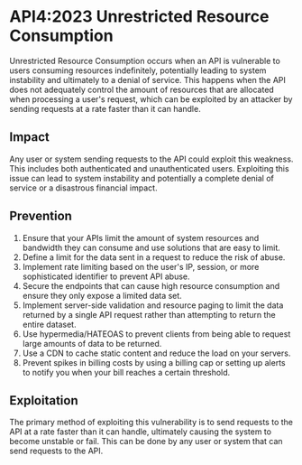 # API4:2023 Unrestricted Resource Consumption

Unrestricted Resource Consumption occurs when an API is vulnerable to users consuming resources indefinitely, potentially leading to system instability and ultimately to a denial of service. This happens when the API does not adequately control the amount of resources that are allocated when processing a user's request, which can be exploited by an attacker by sending requests at a rate faster than it can handle.

## Impact

Any user or system sending requests to the API could exploit this weakness. This includes both authenticated and unauthenticated users. Exploiting this issue can lead to system instability and potentially a complete denial of service or a disastrous financial impact.

## Prevention

1. Ensure that your APIs limit the amount of system resources and bandwidth they can consume and use solutions that are easy to limit.
2. Define a limit for the data sent in a request to reduce the risk of abuse.
3. Implement rate limiting based on the user's IP, session, or more sophisticated identifier to prevent API abuse.
4. Secure the endpoints that can cause high resource consumption and ensure they only expose a limited data set.
5. Implement server-side validation and resource paging to limit the data returned by a single API request rather than attempting to return the entire dataset.
6. Use hypermedia/HATEOAS to prevent clients from being able to request large amounts of data to be returned.
7. Use a CDN to cache static content and reduce the load on your servers.
8. Prevent spikes in billing costs by using a billing cap or setting up alerts to notify you when your bill reaches a certain threshold.

## Exploitation

The primary method of exploiting this vulnerability is to send requests to the API at a rate faster than it can handle, ultimately causing the system to become unstable or fail. This can be done by any user or system that can send requests to the API.
